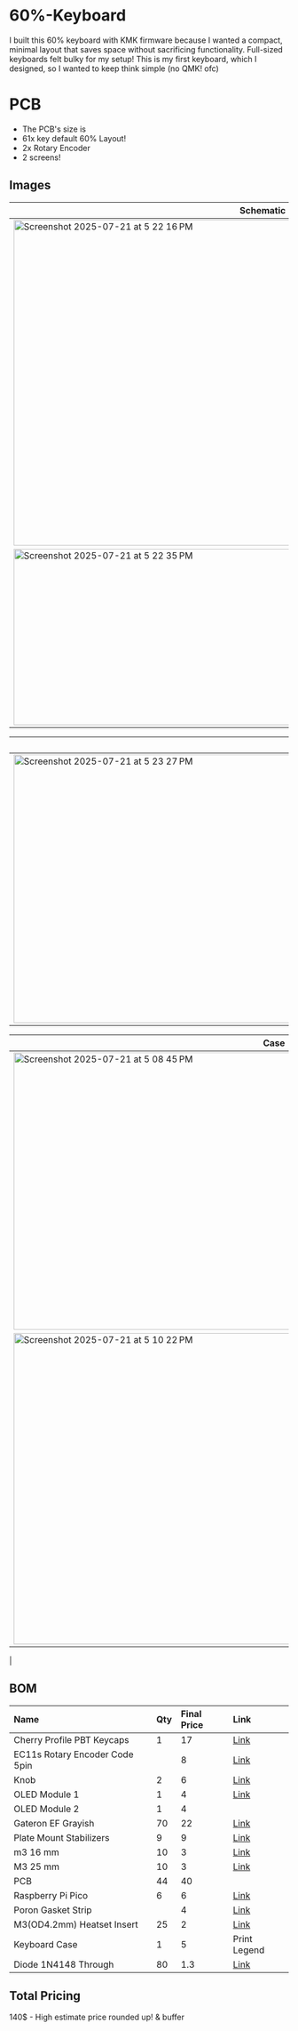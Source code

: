 # 60%-Keyboard

I built this 60% keyboard with KMK firmware because I wanted a compact, minimal layout that saves space without sacrificing functionality. Full-sized keyboards felt bulky for my setup! This is my first keyboard, which I designed, so I wanted to keep think simple (no QMK! ofc)

# PCB
- The PCB's size is
- 61x key default 60% Layout!
- 2x Rotary Encoder
- 2 screens!

## Images


| Schematic                 |
| ------------------------- |
| <img width="828" height="586" alt="Screenshot 2025-07-21 at 5 22 16 PM" src="https://github.com/user-attachments/assets/25c0ebbc-c2d9-4d11-ac57-100f084ba196" /> |
| <img width="898" height="317" alt="Screenshot 2025-07-21 at 5 22 35 PM" src="https://github.com/user-attachments/assets/6c0c90d1-ae54-43ff-be6d-679db194a6f5" /> |


| PCB                   |
| --------------------- |
| <img width="1029" height="483" alt="Screenshot 2025-07-21 at 5 23 27 PM" src="https://github.com/user-attachments/assets/e3dd2c8c-78dc-4125-bb62-7b27bb375641" /> |


| Case                  |
| --------------------- |
| <img width="939" height="499" alt="Screenshot 2025-07-21 at 5 08 45 PM" src="https://github.com/user-attachments/assets/c9c08dc3-6a2f-4497-91ec-ee0285ae81d3" />|
| <img width="884" height="560" alt="Screenshot 2025-07-21 at 5 10 22 PM" src="https://github.com/user-attachments/assets/41986d2a-ee07-4fb3-a305-38cdb8490b15" />
|


## BOM 
| Name | Qty | Final Price | Link |
| :--- | :-- | :---------- | :--- |
| Cherry Profile PBT Keycaps | 1 | 17 | [Link](https://www.aliexpress.com/item/1005009109030179.html) |
| EC11s Rotary Encoder Code 5pin | | 8 | [Link](https://www.aliexpress.us/item/1005008610645902.html) |
| Knob | 2 | 6 | [Link](https://www.aliexpress.us/item/1005008610645902.html) |
| OLED Module 1 | 1 | 4 | [Link](https://www.aliexpress.com/item/1005007038294972.html) |
| OLED Module 2 | 1 | 4 | |
| Gateron EF Grayish | 70 | 22 | [Link](https://www.aliexpress.us/item/1005006358112479.html) |
| Plate Mount Stabilizers | 9 | 9 | [Link](https://www.aliexpress.us/item/1005006528731543.html) |
| m3 16 mm | 10 | 3 | [Link](https://www.aliexpress.us/item/32810872544.html) |
| M3 25 mm | 10 | 3 | [Link](https://www.aliexpress.us/item/32810872544.html) |
| PCB | 44 | 40 | |
| Raspberry Pi Pico | 6 | 6 | [Link](https://www.aliexpress.us/item/1005007661444023.html) |
| Poron Gasket Strip | | 4 | [Link](https://www.aliexpress.com/item/1005003607093794.html) |
| M3(OD4.2mm) Heatset Insert | 25 | 2 | [Link](https://www.aliexpress.us/item/1005003582355741.html) |
| Keyboard Case | 1 | 5 | Print Legend |
| Diode 1N4148 Through | 80 | 1.3 | [Link](https://www.aliexpress.us/item/4000142272546.html) |

## Total Pricing
140$ - High estimate price rounded up! & buffer
